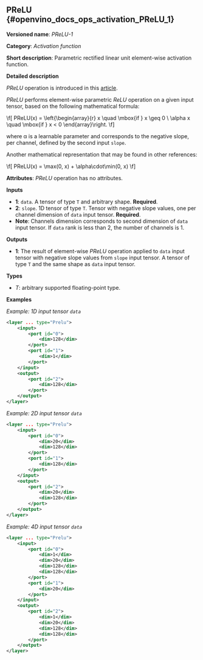 ## PReLU <a name="PReLU"></a> {#openvino_docs_ops_activation_PReLU_1}

**Versioned name**: *PReLU-1*

**Category**: *Activation function*

**Short description**: Parametric rectified linear unit element-wise activation function.

**Detailed description**

*PReLU* operation is introduced in this [article](https://arxiv.org/abs/1502.01852v1).

*PReLU* performs element-wise parametric *ReLU* operation on a given input tensor, based on the following mathematical formula:

\f[
PReLU(x) = \left\{\begin{array}{r}
    x \quad \mbox{if } x \geq  0 \\
    \alpha x \quad \mbox{if } x < 0
\end{array}\right.
\f]

where α is a learnable parameter and corresponds to the negative slope, per channel, defined by the second input `slope`.

Another mathematical representation that may be found in other references:

\f[
PReLU(x) = \max(0, x) + \alpha\cdot\min(0, x)
\f]


**Attributes**: *PReLU* operation has no attributes.

**Inputs**

* **1**: `data`. A tensor of type `T` and arbitrary shape. **Required**.
* **2**: `slope`. 1D tensor of type `T`. Tensor with negative slope values, one per channel dimension of `data` input tensor. **Required**.
* **Note**: Channels dimension corresponds to second dimension of `data` input tensor. If `data` rank is less than 2, the number of channels is 1.

**Outputs**

* **1**: The result of element-wise *PReLU* operation applied to `data` input tensor with negative slope values from `slope` input tensor. A tensor of type `T` and the same shape as `data` input tensor.

**Types**

* *T*: arbitrary supported floating-point type.

**Examples**

*Example: 1D input tensor `data`*

```xml
<layer ... type="Prelu">
    <input>
        <port id="0">
            <dim>128</dim>
        </port>
        <port id="1">
            <dim>1</dim>
        </port>
    </input>
    <output>
        <port id="2">
            <dim>128</dim>
        </port>
    </output>
</layer>
```

*Example: 2D input tensor `data`*

```xml
<layer ... type="Prelu">
    <input>
        <port id="0">
            <dim>20</dim>
            <dim>128</dim>
        </port>
        <port id="1">
            <dim>128</dim>
        </port>
    </input>
    <output>
        <port id="2">
            <dim>20</dim>
            <dim>128</dim>
        </port>
    </output>
</layer>
```

*Example: 4D input tensor `data`*

```xml
<layer ... type="Prelu">
    <input>
        <port id="0">
            <dim>1</dim>
            <dim>20</dim>
            <dim>128</dim>
            <dim>128</dim>
        </port>
        <port id="1">
            <dim>20</dim>
        </port>
    </input>
    <output>
        <port id="2">
            <dim>1</dim>
            <dim>20</dim>
            <dim>128</dim>
            <dim>128</dim>
        </port>
    </output>
</layer>
```

